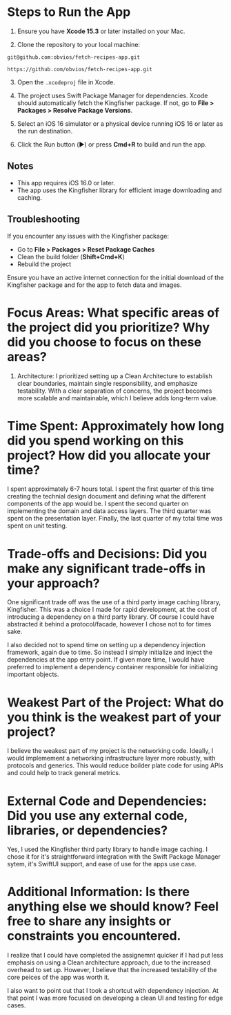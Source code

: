 # Steps to Run the App
1. Ensure you have **Xcode 15.3** or later installed on your Mac.

2. Clone the repository to your local machine:
```
git@github.com:obvios/fetch-recipes-app.git
```
```
https://github.com/obvios/fetch-recipes-app.git
```

3. Open the `.xcodeproj` file in Xcode.

4. The project uses Swift Package Manager for dependencies. Xcode should automatically fetch the Kingfisher package. If not, go to **File > Packages > Resolve Package Versions**.

5. Select an iOS 16 simulator or a physical device running iOS 16 or later as the run destination.

6. Click the Run button (▶️) or press **Cmd+R** to build and run the app.

## Notes
- This app requires iOS 16.0 or later.
- The app uses the Kingfisher library for efficient image downloading and caching.

## Troubleshooting
If you encounter any issues with the Kingfisher package:
- Go to **File > Packages > Reset Package Caches**
- Clean the build folder (**Shift+Cmd+K**)
- Rebuild the project

Ensure you have an active internet connection for the initial download of the Kingfisher package and for the app to fetch data and images.

# Focus Areas: What specific areas of the project did you prioritize? Why did you choose to focus on these areas?
1. Architecture: I prioritized setting up a Clean Architecture to establish clear boundaries, maintain single responsibility, and emphasize testability. With a clear separation of concerns, the project becomes more scalable and maintainable, which I believe adds long-term value.

# Time Spent: Approximately how long did you spend working on this project? How did you allocate your time?
I spent approximately 6-7 hours total. I spent the first quarter of this time creating the technial design document and defining what the different components of the app
would be. I spent the second quarter on implementing the domain and data access layers. The third quarter was spent on the presentation layer. Finally, the last quarter of my
total time was spent on unit testing.

# Trade-offs and Decisions: Did you make any significant trade-offs in your approach?
One significant trade off was the use of a third party image caching library, Kingfisher. This was a choice I made for rapid development, at the cost of introducing a
dependency on a third party library. Of course I could have abstracted it behind a protocol/facade, however I chose not to for times sake.

I also decided not to spend time on setting up a dependency injection framework, again due to time. So instead I simply initialize and inject the dependencies at the app
entry point. If given more time, I would have preferred to implement a dependency container responsible for initializing important objects.

# Weakest Part of the Project: What do you think is the weakest part of your project?
I believe the weakest part of my project is the networking code. Ideally, I would implemement a networking infrastructure layer more robustly, with protocols and generics.
This would reduce boilder plate code for using APIs and could help to track general metrics.

# External Code and Dependencies: Did you use any external code, libraries, or dependencies?
Yes, I used the Kingfisher third party library to handle image caching. I chose it for it's straightforward integration with the Swift Package Manager sytem, it's SwiftUI support, and ease of use
for the apps use case.

# Additional Information: Is there anything else we should know? Feel free to share any insights or constraints you encountered.
I realize that I could have completed the assignemnt quicker if I had put less emphasis on using a Clean architecture approach, due to the increased overhead to set up. However,
I believe that the increased testability of the core peices of the app was worth it.

I also want to point out that I took a shortcut with dependency injection. At that point I was more focused on developing a clean UI and testing for edge cases.
